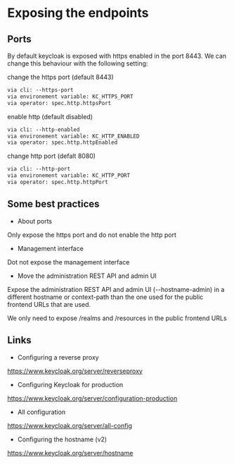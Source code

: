 # Exposing the endpoints

## Ports

By default keycloak is exposed with https enabled in the port 8443. We can change this behaviour with the following setting:

change the https port (default 8443)

```txt
via cli: --https-port
via environement variable: KC_HTTPS_PORT
via operator: spec.http.httpsPort
```

enable http (default disabled)

```txt
via cli: --http-enabled
via environement variable: KC_HTTP_ENABLED
via operator: spec.http.httpEnabled
```

change http port (defalt 8080)

```txt
via cli: --http-port
via environement variable: KC_HTTP_PORT
via operator: spec.http.httpPort
```

## Some best practices

- About ports

Only expose the https port and do not enable the http port

- Management interface

Dot not expose the management interface

- Move the administration REST API and admin UI

Expose the administration REST API and admin UI (--hostname-admin) in a different hostname or context-path than the one used for the public frontend URLs that are used.

We only need to expose /realms and /resources in the public frontend URLs

## Links

- Configuring a reverse proxy

<https://www.keycloak.org/server/reverseproxy>

- Configuring Keycloak for production

<https://www.keycloak.org/server/configuration-production>

- All configuration

<https://www.keycloak.org/server/all-config>

- Configuring the hostname (v2)

<https://www.keycloak.org/server/hostname>
